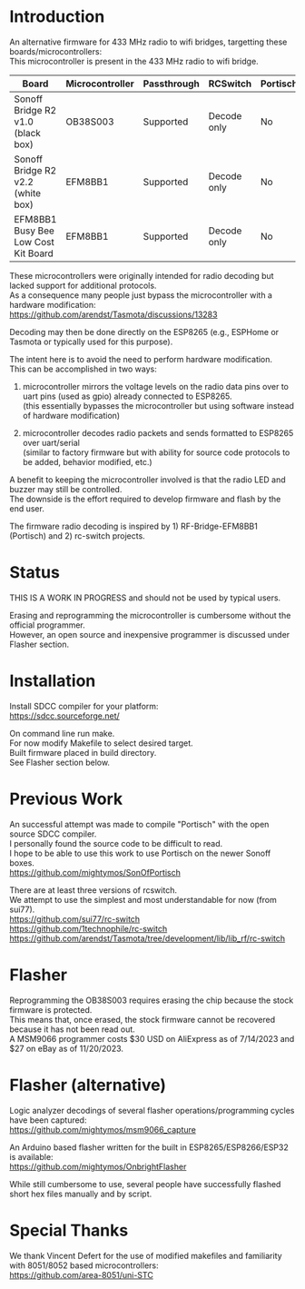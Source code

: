 # Introduction

An alternative firmware for 433 MHz radio to wifi bridges, targetting these boards/microcontrollers:  
This microcontroller is present in the  433 MHz radio to wifi bridge.  

| Board | Microcontroller | Passthrough |  RCSwitch | Portisch |
| ------------- | ------------- | ------------- | ------------- | ------------- |
| Sonoff Bridge R2 v1.0 (black box) | OB38S003 | Supported | Decode only | No |
| Sonoff Bridge R2 v2.2 (white box) | EFM8BB1 | Supported | Decode only | No |
| EFM8BB1 Busy Bee Low Cost Kit Board | EFM8BB1 | Supported | Decode only | No |

These microcontrollers were originally intended for radio decoding but lacked support for additional protocols.  
As a consequence many people just bypass the microcontroller with a hardware modification:  
https://github.com/arendst/Tasmota/discussions/13283  

Decoding may then be done directly on the ESP8265 (e.g., ESPHome or Tasmota or typically used for this purpose).  


The intent here is to avoid the need to perform hardware modification.  
This can be accomplished in two ways:  

1) microcontroller mirrors the voltage levels on the radio data pins over to uart pins (used as gpio) already connected to ESP8265.  
   (this essentially bypasses the microcontroller but using software instead of hardware modification)  
   
2) microcontroller decodes radio packets and sends formatted to ESP8265 over uart/serial  
   (similar to factory firmware but with ability for source code protocols to be added, behavior modified, etc.)  
   
A benefit to keeping the microcontroller involved is that the radio LED and buzzer may still be controlled.  
The downside is the effort required to develop firmware and flash by the end user.  

The firmware radio decoding is inspired by 1) RF-Bridge-EFM8BB1 (Portisch) and 2) rc-switch projects.  

# Status
THIS IS A WORK IN PROGRESS and should not be used by typical users.  

Erasing and reprogramming the microcontroller is cumbersome without the official programmer.  
However, an open source and inexpensive programmer is discussed under Flasher section.  

# Installation
Install SDCC compiler for your platform:  
https://sdcc.sourceforge.net/  

On command line run make.  
For now modify Makefile to select desired target.  
Built firmware placed in build directory.  
See Flasher section below.  

# Previous Work

An successful attempt was made to compile "Portisch" with the open source SDCC compiler.  
I personally found the source code to be difficult to read.  
I hope to be able to use this work to use Portisch on the newer Sonoff boxes.  
https://github.com/mightymos/SonOfPortisch

There are at least three versions of rcswitch.  
We attempt to use the simplest and most understandable for now (from sui77).  
https://github.com/sui77/rc-switch  
https://github.com/1technophile/rc-switch  
https://github.com/arendst/Tasmota/tree/development/lib/lib_rf/rc-switch  
 

# Flasher
Reprogramming the OB38S003 requires erasing the chip because the stock firmware is protected.  
This means that, once erased, the stock firmware cannot be recovered because it has not been read out.  
A MSM9066 programmer costs $30 USD on AliExpress as of 7/14/2023 and $27 on eBay as of 11/20/2023.  

# Flasher (alternative)
Logic analyzer decodings of several flasher operations/programming cycles have been captured:  
https://github.com/mightymos/msm9066_capture  

An Arduino based flasher written for the built in ESP8265/ESP8266/ESP32 is available:  
https://github.com/mightymos/OnbrightFlasher

While still cumbersome to use, several people have successfully flashed short hex files manually and by script.

# Special Thanks
We thank Vincent Defert for the use of modified makefiles and familiarity with 8051/8052 based microcontrollers:  
https://github.com/area-8051/uni-STC
